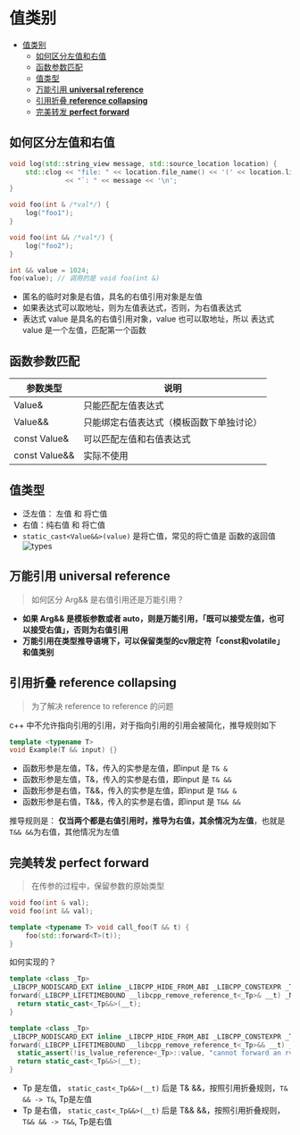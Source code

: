 # 值类别 

- [值类别](#值类别)
  - [如何区分左值和右值](#如何区分左值和右值)
  - [函数参数匹配](#函数参数匹配)
  - [值类型](#值类型)
  - [万能引用 **universal reference**](#万能引用-universal-reference)
  - [引用折叠 **reference collapsing**](#引用折叠-reference-collapsing)
  - [完美转发 **perfect forward**](#完美转发-perfect-forward)

## 如何区分左值和右值

```c++
void log(std::string_view message, std::source_location location) {
    std::clog << "file: " << location.file_name() << '(' << location.line() << ':' << location.column() << ") `" << location.function_name()
              << "`: " << message << '\n';
}

void foo(int & /*val*/) {
    log("foo1");
}

void foo(int && /*val*/) {
    log("foo2");
}
```

```cpp
int && value = 1024;
foo(value); // 调用的是 void foo(int &)
```

- 匿名的临时对象是右值，具名的右值引用对象是左值 
- 如果表达式可以取地址，则为左值表达式，否则，为右值表达式
- 表达式 value 是具名的右值引用对象，value 也可以取地址，所以 表达式value 是一个左值，匹配第一个函数

## 函数参数匹配

| 参数类型      | 说明                                     |
| ------------- | ---------------------------------------- |
| Value&        | 只能匹配左值表达式                       |
| Value&&       | 只能绑定右值表达式（模板函数下单独讨论） |
| const Value&  | 可以匹配左值和右值表达式                 |
| const Value&& | 实际不使用                               |


## 值类型 

- 泛左值： 左值 和 将亡值
- 右值：纯右值 和 将亡值
- `static_cast<Value&&>(value)` 是将亡值，常见的将亡值是 函数的返回值 
![types](https://github.com/0x1042/0x1042.github.io/assets/7525242/0fae6f7f-bce8-41b6-ad2d-45cc312ec7b4)


## 万能引用 **universal reference** 

> 如何区分 Arg&& 是右值引用还是万能引用？

- **如果 Arg&& 是模板参数或者 auto，则是万能引用，「既可以接受左值，也可以接受右值」，否则为右值引用**
- **万能引用在类型推导语境下，可以保留类型的cv限定符「const和volatile」和值类别**

## 引用折叠 **reference collapsing**

> 为了解决 reference to reference 的问题

c++ 中不允许指向引用的引用，对于指向引用的引用会被简化，推导规则如下 

```cpp
template <typename T>
void Example(T && input) {}
```

- 函数形参是左值，T&，传入的实参是左值，即input 是 `T& &`
- 函数形参是左值，T&，传入的实参是右值，即input 是 `T& &&`
- 函数形参是右值，T&&，传入的实参是左值，即input 是 `T&& &`
- 函数形参是右值，T&&，传入的实参是右值，即input 是 `T&& &&`

推导规则是： **仅当两个都是右值引用时，推导为右值，其余情况为左值**，也就是 `T&& &&`为右值，其他情况为左值 


## 完美转发 **perfect forward** 

> 在传参的过程中，保留参数的原始类型 

```cpp
void foo(int & val);
void foo(int && val);

template <typename T> void call_foo(T && t) {
    foo(std::forward<T>(t));
}
```

如何实现的？

```cpp
template <class _Tp>
_LIBCPP_NODISCARD_EXT inline _LIBCPP_HIDE_FROM_ABI _LIBCPP_CONSTEXPR _Tp&&
forward(_LIBCPP_LIFETIMEBOUND __libcpp_remove_reference_t<_Tp>& __t) _NOEXCEPT {
  return static_cast<_Tp&&>(__t);
}

template <class _Tp>
_LIBCPP_NODISCARD_EXT inline _LIBCPP_HIDE_FROM_ABI _LIBCPP_CONSTEXPR _Tp&&
forward(_LIBCPP_LIFETIMEBOUND __libcpp_remove_reference_t<_Tp>&& __t) _NOEXCEPT {
  static_assert(!is_lvalue_reference<_Tp>::value, "cannot forward an rvalue as an lvalue");
  return static_cast<_Tp&&>(__t);
}
```

- Tp 是左值， `static_cast<_Tp&&>(__t)` 后是 T& &&，按照引用折叠规则，`T& && -> T&`, Tp是左值 
- Tp 是右值， `static_cast<_Tp&&>(__t)` 后是 T&& &&，按照引用折叠规则，`T&& && -> T&&`, Tp是右值 